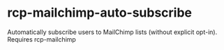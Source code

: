 # rcp-mailchimp-auto-subscribe

Automatically subscribe users to MailChimp lists (without explicit opt-in). Requires rcp-mailchimp
